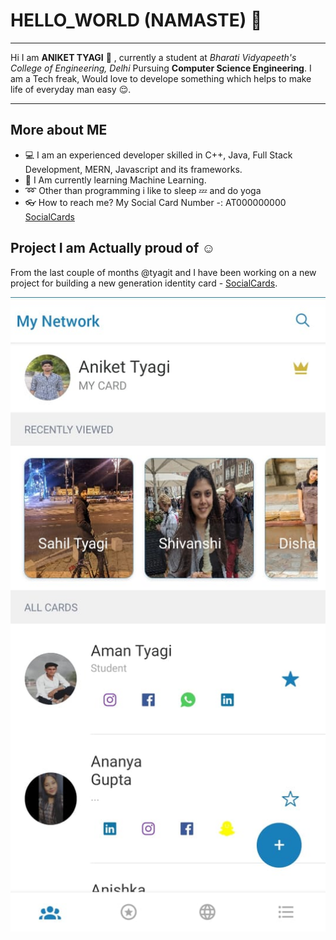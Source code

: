 # HELLO_WORLD (NAMASTE) :pray:

---

Hi I am **ANIKET TYAGI** :wave: , currently a student at _Bharati Vidyapeeth's College of Engineering, Delhi_ Pursuing **Computer Science Engineering**. I am a Tech freak, Would love to develope something which helps to make life of everyday man easy :relieved:. 

---
## More about ME
* :computer: I am an experienced developer skilled in C++, Java, Full Stack Development, MERN, Javascript and its frameworks.
* :christmas_tree: I Am currently learning Machine Learning.
* :loop: Other than programming i like to sleep :zzz:  and do yoga 
* :eyeglasses: How to reach me? My Social Card Number -: AT000000000 [SocialCards](https://socialcards.net/sc?cno=AT000000000)

## Project I am Actually proud of :relaxed:
From the last couple of months @tyagit and I have been working on a new project for building a new generation identity card - [SocialCards](https://socialcards.net).


![My Network](/assets/MyNetwork.png)



